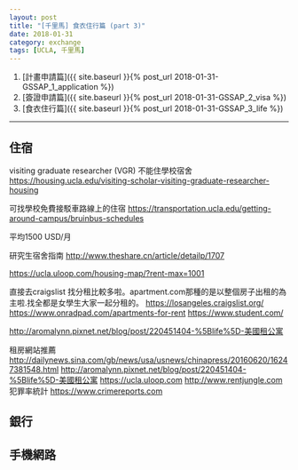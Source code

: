 ```yaml
---
layout: post
title: "[千里馬] 食衣住行篇 (part 3)"
date: 2018-01-31
category: exchange
tags: [UCLA, 千里馬]
---
```


1. [計畫申請篇]({{ site.baseurl }}{% post_url 2018-01-31-GSSAP_1_application %})
2. [簽證申請篇]({{ site.baseurl }}{% post_url 2018-01-31-GSSAP_2_visa %})
3. [食衣住行篇]({{ site.baseurl }}{% post_url 2018-01-31-GSSAP_3_life %})

---

## 住宿


visiting graduate researcher (VGR) 不能住學校宿舍
https://housing.ucla.edu/visiting-scholar-visiting-graduate-researcher-housing

可找學校免費接駁車路線上的住宿
https://transportation.ucla.edu/getting-around-campus/bruinbus-schedules

平均1500 USD/月

研究生宿舍指南
http://www.theshare.cn/article/detailp/1707

https://ucla.uloop.com/housing-map/?rent-max=1001

直接去craigslist 找分租比較多啦。apartment.com那種的是以整個房子出租的為主啦.找全都是女學生大家一起分租的。
https://losangeles.craigslist.org/
https://www.onradpad.com/apartments-for-rent
https://www.student.com/

http://aromalynn.pixnet.net/blog/post/220451404-%5Blife%5D-美國租公寓

租房網站推薦
http://dailynews.sina.com/gb/news/usa/usnews/chinapress/20160620/16247381548.html
http://aromalynn.pixnet.net/blog/post/220451404-%5Blife%5D-美國租公寓
https://ucla.uloop.com
http://www.rentjungle.com
犯罪率統計
https://www.crimereports.com

## 銀行



## 手機網路